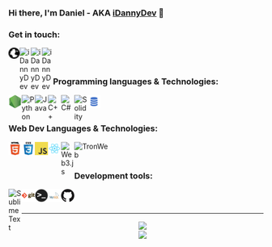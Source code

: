 ### Hi there, I'm Daniel - AKA [iDannyDev][website] 👋

### Get in touch:

[<img align="left" alt="iDannyDev" width="22px" src="https://raw.githubusercontent.com/iconic/open-iconic/master/svg/globe.svg"/>][website]
[<img align="left" alt="iDannyDev" width="22px" src="https://cdn.jsdelivr.net/npm/simple-icons@v3/icons/youtube.svg"/>][youtube]
[<img align="left" alt="iDannyDev" width="22px" src="https://cdn.jsdelivr.net/npm/simple-icons@v3/icons/twitter.svg"/>][twitter]
[<img align="left" alt="iDannyDev" width="22px" src="https://cdn.jsdelivr.net/npm/simple-icons@v3/icons/instagram.svg"/>][instagram]

<br />
<br />

### Programming languages & Technologies:
<img align="left" alt="Node.js" width="26px" src="https://raw.githubusercontent.com/github/explore/80688e429a7d4ef2fca1e82350fe8e3517d3494d/topics/nodejs/nodejs.png"/>
<img align="left" alt="Python" width="26px" src="https://upload.wikimedia.org/wikipedia/commons/thumb/0/0a/Python.svg/768px-Python.svg.png"/>
<img align="left" alt="Java" width="26px" src="https://icon-library.com/images/java-icon-images/java-icon-images-4.jpg"/>
<img align="left" alt="C++" width="26px" src="https://user-images.githubusercontent.com/42747200/46140125-da084900-c26d-11e8-8ea7-c45ae6306309.png"/>
<img align="left" alt="C#" width="26px" src="https://upload.wikimedia.org/wikipedia/commons/7/7a/C_Sharp_logo.svg"/>
<img align="left" alt="Solidity" width="26px" src="https://hackr.io/tutorials/solidity/logo-solidity.svg"/>
<img align="left" alt="SQL" width="26px" src="https://raw.githubusercontent.com/github/explore/80688e429a7d4ef2fca1e82350fe8e3517d3494d/topics/sql/sql.png"/>

<br />
<br />

### Web Dev Languages & Technologies:
<img align="left" alt="HTML" width="26px" src="https://raw.githubusercontent.com/github/explore/80688e429a7d4ef2fca1e82350fe8e3517d3494d/topics/html/html.png"/>
<img align="left" alt="CSS" width="26px" src="https://raw.githubusercontent.com/github/explore/80688e429a7d4ef2fca1e82350fe8e3517d3494d/topics/css/css.png"/>
<img align="left" alt="JavaScript" width="26px" src="https://raw.githubusercontent.com/github/explore/80688e429a7d4ef2fca1e82350fe8e3517d3494d/topics/javascript/javascript.png"/>
<img align="left" alt="React" width="26px" src="https://raw.githubusercontent.com/github/explore/80688e429a7d4ef2fca1e82350fe8e3517d3494d/topics/react/react.png"/>
<img align="left" alt="Web3.js" width="26px" src="https://jirasupport.files.wordpress.com/2018/04/web3.png"/>
<img align="left" alt="TronWeb" width="70px" src="https://tron.network/static/images/logo.png"/>

<br />
<br />

### Development tools:
<img align="left" alt="Sublime Text" width="26px" src="https://packagecontrol.io/readmes/img/62bd030c0e6ca168ee94a1a526b9df67b0ca98ee.png"/>
<img align="left" alt="Git" width="26px" src="https://raw.githubusercontent.com/github/explore/80688e429a7d4ef2fca1e82350fe8e3517d3494d/topics/git/git.png"/>
<img align="left" alt="Bash" width="26px" src="https://raw.githubusercontent.com/github/explore/80688e429a7d4ef2fca1e82350fe8e3517d3494d/topics/terminal/terminal.png"/>
<img align="left" alt="MySQL" width="26px" src="https://raw.githubusercontent.com/github/explore/80688e429a7d4ef2fca1e82350fe8e3517d3494d/topics/mysql/mysql.png"/>
<img align="left" alt="GitHub" width="26px" src="https://raw.githubusercontent.com/github/explore/78df643247d429f6cc873026c0622819ad797942/topics/github/github.png"/>

<br />
<br />

---

<div align="center">
  <img align="center" src="https://github-readme-stats.vercel.app/api?username=iDannyDev&show_icons=true&count_private=true&hide_border=true&icon_color=fff&bg_color=05B281&title_color=fff&text_color=fff" />
  <br/>
 <img align="center" src="https://github-readme-stats.vercel.app/api/top-langs/?username=iDannyDev&layout=compact&theme=react&langs_count=4"/>
</div>


[website]: https://socieemly.com
[twitter]: https://twitter.com/iDannyDev
[youtube]: https://youtube.com/iDannyDev
[instagram]: https://instagram.com/iDannyDev
